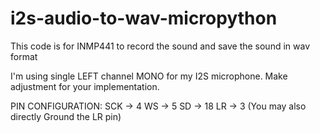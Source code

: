 # i2s-audio-to-wav-micropython
This code is for INMP441 to record the sound and save the sound in wav format

I'm using single LEFT channel MONO for my I2S microphone. Make adjustment for your implementation. 

PIN CONFIGURATION:
SCK -> 4
WS -> 5
SD -> 18
 LR -> 3 (You may also directly Ground the LR pin)
